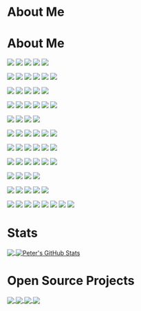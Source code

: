 # About Me
# About Me


![](https://img.shields.io/badge/-Windows-informational?style=for-the-badge&logo=windows&logoColor=white&color=success)
![](https://img.shields.io/badge/-Synology-informational?style=for-the-badge&logo=synology&logoColor=white&color=informational)
![](https://img.shields.io/badge/-Ubuntu-informational?style=for-the-badge&logo=ubuntu&logoColor=white&color=yellow)
![](https://img.shields.io/badge/-Raspberry_Pi-informational?style=for-the-badge&logo=raspberrypi&logoColor=white&color=yellow)
![](https://img.shields.io/badge/-macOS-informational?style=for-the-badge&logo=macos&logoColor=white&color=red)

![](https://img.shields.io/badge/-Aliyun-informational?style=for-the-badge&logo=alibabacloud&logoColor=white&color=informational)
![](https://img.shields.io/badge/-AWS-informational?style=for-the-badge&logo=amazonaws&logoColor=white&color=informational)
![](https://img.shields.io/badge/-Azure-informational?style=for-the-badge&logo=microsoftazure&logoColor=white&color=informational)
![](https://img.shields.io/badge/-heroku-informational?style=for-the-badge&logo=heroku&logoColor=white&color=success)
![](https://img.shields.io/badge/-Docker-informational?style=for-the-badge&logo=docker&logoColor=white&color=informational)
![](https://img.shields.io/badge/-Kubernetes-informational?style=for-the-badge&logo=kubernetes&logoColor=white&color=informational)

![](https://img.shields.io/badge/-GitHub-informational?style=for-the-badge&logo=github&logoColor=white&color=informational)
![](https://img.shields.io/badge/-Bitbucket-informational?style=for-the-badge&logo=bitbucket&logoColor=white&color=informational)
![](https://img.shields.io/badge/-Visual_Studio_Code-informational?style=for-the-badge&logo=visualstudiocode&logoColor=white&color=informational)
![](https://img.shields.io/badge/-Visual_Studio-informational?style=for-the-badge&logo=visualstudio&logoColor=white&color=yellow)
![](https://img.shields.io/badge/-Eclipse-informational?style=for-the-badge&logo=eclipseide&logoColor=white&color=red)

![](https://img.shields.io/badge/-OpenTelemetry-informational?style=for-the-badge&logo=opentelemetry&logoColor=white&color=success)
![](https://img.shields.io/badge/-New_Relic-informational?style=for-the-badge&logo=newrelic&logoColor=white&color=success)
![](https://img.shields.io/badge/-Statuspage-informational?style=for-the-badge&logo=statuspage&logoColor=white&color=informational)
![](https://img.shields.io/badge/-Sumo_Logic-informational?style=for-the-badge&logo=sumologic&logoColor=white&color=informational)
![](https://img.shields.io/badge/-Datadog-informational?style=for-the-badge&logo=datadog&logoColor=white&color=yellow)
![](https://img.shields.io/badge/-Pingdom-informational?style=for-the-badge&logo=pingdom&logoColor=white&color=red)

![](https://img.shields.io/badge/-Kibana-informational?style=for-the-badge&logo=kibana&logoColor=white&color=red)
![](https://img.shields.io/badge/-Grafana-informational?style=for-the-badge&logo=grafana&logoColor=white&color=red)
![](https://img.shields.io/badge/-Prometheus-informational?style=for-the-badge&logo=prometheus&logoColor=white&color=red)
![](https://img.shields.io/badge/-Elasticsearch-informational?style=for-the-badge&logo=elasticsearch&logoColor=white&color=red)

![](https://img.shields.io/badge/-Python-informational?style=for-the-badge&logo=python&logoColor=white&color=informational)
![](https://img.shields.io/badge/-Pandas-informational?style=for-the-badge&logo=pandas&logoColor=white&color=informational)
![](https://img.shields.io/badge/-Plotly-informational?style=for-the-badge&logo=plotly&logoColor=white&color=informational)
![](https://img.shields.io/badge/-flask-informational?style=for-the-badge&logo=flask&logoColor=white&color=informational)
![](https://img.shields.io/badge/-django-informational?style=for-the-badge&logo=django&logoColor=white&color=informational)
![](https://img.shields.io/badge/-jinja-informational?style=for-the-badge&logo=jinja&logoColor=white&color=informational)

![](https://img.shields.io/badge/-HTML-informational?style=for-the-badge&logo=html5&logoColor=white&color=informational)
![](https://img.shields.io/badge/-CSS-informational?style=for-the-badge&logo=css3&logoColor=white&color=informational)
![](https://img.shields.io/badge/-JavaScript-informational?style=for-the-badge&logo=javascript&logoColor=white&color=informational)
![](https://img.shields.io/badge/-Node.js-informational?style=for-the-badge&logo=node.js&logoColor=white&color=informational)
![](https://img.shields.io/badge/-Express-informational?style=for-the-badge&logo=express&logoColor=white&color=informational)
![](https://img.shields.io/badge/-MongoDB-informational?style=for-the-badge&logo=mongodb&logoColor=white&color=informational)

![](https://img.shields.io/badge/-dotnet-informational?style=for-the-badge&logo=dotnet&logoColor=white&color=informational)
![](https://img.shields.io/badge/-SQL_Server-informational?style=for-the-badge&logo=microsoftsqlserver&logoColor=white&color=success)
![](https://img.shields.io/badge/-cmd-informational?style=for-the-badge&logo=windowsterminal&logoColor=white&color=informational)
![](https://img.shields.io/badge/-PowerShell-informational?style=for-the-badge&logo=powershell&logoColor=white&color=informational)
![](https://img.shields.io/badge/-bash-informational?style=for-the-badge&logo=gnu-bash&logoColor=white&color=informational)
![](https://img.shields.io/badge/-graphql-informational?style=for-the-badge&logo=graphql&logoColor=white&color=informational)

![](https://img.shields.io/badge/-Jira-informational?style=for-the-badge&logo=jira&logoColor=white&color=informational)
![](https://img.shields.io/badge/-Confluence-informational?style=for-the-badge&logo=confluence&logoColor=white&color=informational)
![](https://img.shields.io/badge/-Asana-informational?style=for-the-badge&logo=asana&logoColor=white&color=informational)
![](https://img.shields.io/badge/-Stack_Overflow-informational?style=for-the-badge&logo=stackoverflow&logoColor=white&color=informational)

![](https://img.shields.io/badge/-Discord-informational?style=for-the-badge&logo=discord&logoColor=white&color=success)
![](https://img.shields.io/badge/-WeChat-informational?style=for-the-badge&logo=wechat&logoColor=white&color=success)
![](https://img.shields.io/badge/-Slack-informational?style=for-the-badge&logo=slack&logoColor=white&color=informational)
![](https://img.shields.io/badge/-Hangouts-informational?style=for-the-badge&logo=googlehangouts&logoColor=white&color=yellow)
![](https://img.shields.io/badge/-Teams-informational?style=for-the-badge&logo=microsoftteams&logoColor=white&color=red)

![](https://img.shields.io/badge/-PS1-informational?style=for-the-badge&logo=playstation&logoColor=white&color=success)
![](https://img.shields.io/badge/-PS2-informational?style=for-the-badge&logo=playstation2&logoColor=white&color=success)
![](https://img.shields.io/badge/-PS3-informational?style=for-the-badge&logo=playstation3&logoColor=white&color=success)
![](https://img.shields.io/badge/-PS4-informational?style=for-the-badge&logo=playstation4&logoColor=white&color=yellow)
![](https://img.shields.io/badge/-PS5-informational?style=for-the-badge&logo=playstation5&logoColor=white&color=red)
![](https://img.shields.io/badge/-Vita-informational?style=for-the-badge&logo=playstationvita&logoColor=white&color=success)
![](https://img.shields.io/badge/-3DS-informational?style=for-the-badge&logo=nintendo3ds&logoColor=white&color=success)
![](https://img.shields.io/badge/-Switch-informational?style=for-the-badge&logo=nintendoswitch&logoColor=white&color=yellow)

# Stats
<a href="https://github.com/pnvnd/pnvnd">
  <img align="center" src="https://github-readme-stats.vercel.app/api/top-langs/?username=pnvnd&hide=java,html,tex,r&title_color=ffffff&text_color=c9cacc&icon_color=2bbc8a&bg_color=1d1f21&langs_count=5" />
</a>
<a href="https://github.com/pnvnd/pnvnd">
  <img align="center" src="https://github-readme-stats.vercel.app/api?username=pnvnd&show_icons=true&line_height=40&count_private=true&title_color=ffffff&text_color=c9cacc&icon_color=2bbc8a&bg_color=1d1f21" alt="Peter's GitHub Stats" />
</a>

# Open Source Projects
<a href="https://github.com/pnvnd/Tales-of-Destiny-2">
  <img align="center" src="https://github-readme-stats.vercel.app/api/pin/?username=pnvnd&repo=Tales-of-Destiny-2&title_color=ffffff&text_color=c9cacc&icon_color=2bbc8a&bg_color=1d1f21" />
</a>
<a href="https://github.com/pnvnd/Tales-of-Innocence-R">
  <img align="center" src="https://github-readme-stats.vercel.app/api/pin/?username=pnvnd&repo=Tales-of-Innocence-R&title_color=ffffff&text_color=c9cacc&icon_color=2bbc8a&bg_color=1d1f21" />
</a>
<a href="https://github.com/pnvnd/Tales-of-Destiny-DC">
  <img align="center" src="https://github-readme-stats.vercel.app/api/pin/?username=pnvnd&repo=Tales-of-Destiny-DC&title_color=ffffff&text_color=c9cacc&icon_color=2bbc8a&bg_color=1d1f21" />
</a>
<a href="https://github.com/pnvnd/Narikiri-Dungeon-X">
  <img align="center" src="https://github-readme-stats.vercel.app/api/pin/?username=pnvnd&repo=Narikiri-Dungeon-X&title_color=ffffff&text_color=c9cacc&icon_color=2bbc8a&bg_color=1d1f21" />
</a>

<!--
**pnvnd/pnvnd** is a ✨ _special_ ✨ repository because its `README.md` (this file) appears on your GitHub profile.

Here are some ideas to get you started:

- 🔭 I’m currently working on ...
- 🌱 I’m currently learning ...
- 👯 I’m looking to collaborate on ...
- 🤔 I’m looking for help with ...
- 💬 Ask me about ...
- 📫 How to reach me: ...
- 😄 Pronouns: ...
- ⚡ Fun fact: ...
-->
